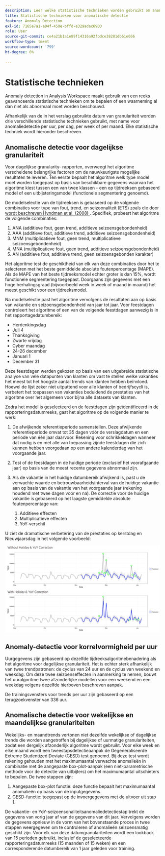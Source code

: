 ```yaml
---
description: Leer welke statistische technieken worden gebruikt om anomalieën vast te stellen.
title: Statistische technieken voor anomalische detectie
feature: Anomaly Detection
exl-id: 7165e7a1-a04f-450e-bffd-e329adac6903
role: User
source-git-commit: ce4a21b1a1e89f14316a92fbdce38281db61e666
workflow-type: tm+mt
source-wordcount: '799'
ht-degree: 0%

---
```


# Statistische technieken

Anomaly detection in Analysis Workspace maakt gebruik van een reeks geavanceerde statistische technieken om te bepalen of een waarneming al dan niet als abnormaal moet worden beschouwd.

Afhankelijk van de in het verslag gebruikte datum van granulariteit worden drie verschillende statistische technieken gebruikt, met name voor anomaliedetectie per uur, per dag, per week of per maand. Elke statistische techniek wordt hieronder beschreven.

## Anomalische detectie voor dagelijkse granulariteit

Voor dagelijkse granularity- rapporten, overweegt het algoritme verscheidene belangrijke factoren om de nauwkeurigste mogelijke resultaten te leveren. Ten eerste bepaalt het algoritme welk type model moet worden toegepast op basis van beschikbare gegevens waarvan het algoritme kiest tussen een van twee klassen - een op tijdreeksen gebaseerd model of een uitbijsteringsmodel (functionele segmentering genoemd).

De modelselectie van de tijdreeksen is gebaseerd op de volgende combinaties voor type van fout, trend, en seizoonaliteit (ETS) zoals die door [ wordt beschreven Hyndman et al. (2008) ](https://idp.springer.com/authorize?response_type=cookie&client_id=springerlink&redirect_uri=https%3A%2F%2Flink.springer.com%2Fbook%2F10.1007%2F978-3-540-71918-2). Specifiek, probeert het algoritme de volgende combinaties:

1. ANA (additieve fout, geen trend, additieve seizoensgebondenheid)
1. AAA (additieve fout, additieve trend, additieve seizoensgebondenheid)
1. MNM (multiplicatieve fout, geen trend, multiplicatieve seizoensgebondenheid)
1. MNA (multiplicatieve fout, geen trend, additieve seizoensgebondenheid)
1. AN (additieve fout, additieve trend, geen seizoensgebonden karakter)

Het algoritme test de geschiktheid van elk van deze combinaties door het te selecteren met het beste gemiddelde absolute foutenpercentage (MAPE). Als de MAPE van het beste tijdreeksmodel echter groter is dan 15%, wordt functionele segmentering toegepast. Doorgaans zijn gegevens met een hoge herhalingsgraad (bijvoorbeeld week in week of maand in maand) het meest geschikt voor een tijdreeksmodel.

Na modelselectie past het algoritme vervolgens de resultaten aan op basis van vakantie en seizoensgebondenheid van jaar tot jaar. Voor feestdagen controleert het algoritme of een van de volgende feestdagen aanwezig is in het rapportagedatumbereik:

* Herdenkingsdag
* Juli 4
* Thanksgiving
* Zwarte vrijdag
* Cyber maandag
* 24-26 december
* Januari 1
* December 31

Deze feestdagen werden gekozen op basis van een uitgebreide statistische analyse van vele datapunten van klanten om vast te stellen welke vakanties het meest tot het hoogste aantal trends van klanten hebben beïnvloed. Hoewel de lijst zeker niet uitputtend voor alle klanten of bedrijfscycli is, verbetert het toepassen van vakanties beduidend de prestaties van het algoritme over het algemeen voor bijna alle datasets van klanten.

Zodra het model is geselecteerd en de feestdagen zijn geïdentificeerd in de rapporteringsdatumreeks, gaat het algoritme op de volgende manier te werk:

1. De afwijkende referentieperiode samenstellen. Deze afwijkende referentieperiode omvat tot 35 dagen vóór de verslagdatum en een periode van één jaar daarvoor. Rekening voor schrikkeldagen wanneer dat nodig is en met alle van toepassing zijnde feestdagen die zich kunnen hebben voorgedaan op een andere kalenderdag van het voorgaande jaar.
1. Test of de feestdagen in de huidige periode (exclusief het voorafgaande jaar) op basis van de meest recente gegevens abnormaal zijn.
1. Als de vakantie in het huidige datumbereik afwijkend is, past u de verwachte waarde en betrouwbaarheidsinterval van de huidige vakantie aan op basis van de vakantie van het voorgaande jaar (rekening houdend met twee dagen voor en na). De correctie voor de huidige vakantie is gebaseerd op het laagste gemiddelde absolute foutenpercentage van:

   1. Additieve effecten
   1. Multiplicatieve effecten
   1. YoY-verschil

U ziet de dramatische verbetering van de prestaties op kerstdag en Nieuwjaarsdag in het volgende voorbeeld:

![ twee lijngrafieken die prestatiesveranderingen met en zonder vakantieprestaties tonen.](assets/anomaly_statistics.png)

## Anomaly-detectie voor korrelvormigheid per uur

Uurgegevens zijn gebaseerd op dezelfde tijdreeksalgoritmebenadering als het algoritme voor dagelijkse granulariteit. Het is echter sterk afhankelijk van twee trendpatronen: de cyclus van 24 uur en de cyclus van weekend en weekdag. Om deze twee seizoenseffecten in aanmerking te nemen, bouwt het uuralgoritme twee afzonderlijke modellen voor een weekend en een weekdag volgens dezelfde hierboven beschreven aanpak.

De trainingsvensters voor trends per uur zijn gebaseerd op een terugzoekvenster van 336 uur.

## Anomalische detectie voor wekelijkse en maandelijkse granulariteiten

Wekelijks- en maandtrends vertonen niet dezelfde wekelijkse of dagelijkse trends die worden aangetroffen bij dagelijkse of uurmatige granulariteiten, zodat een dergelijk afzonderlijk algoritme wordt gebruikt. Voor elke week en elke maand wordt een tweestapsdetectieaanpak de Gegeneraliseerde Extreme Studentized Deviate (GESD) test genoemd. Bij deze test wordt rekening gehouden met het maximumaantal verwachte anomalieën in combinatie met de aangepaste box-plot-aanpak (een niet-parametrische methode voor de detectie van uitbijters) om het maximumaantal uitschieters te bepalen. De twee stappen zijn:

1. Aangepaste box-plot functie: deze functie bepaalt het maximumaantal anomalieën op basis van de inputgegevens.
1. GESD-functie: toegepast op de invoergegevens met de uitvoer uit stap 1.

De vakantie- en YoY-seizoensonaliteitsanomaliedetectiestap trekt de gegevens van vorig jaar af van de gegevens van dit jaar. Vervolgens worden de gegevens opnieuw in de vorm van het bovenstaande proces in twee stappen weergegeven om te controleren of anomalieën seizoensmatig geschikt zijn. Voor elk van deze datumgranulariteiten wordt een lookback van 15 perioden gebruikt, inclusief de geselecteerde rapporteringsdatumreeks (15 maanden of 15 weken) en een corresponderende datumbereik van 1 jaar geleden voor training.

